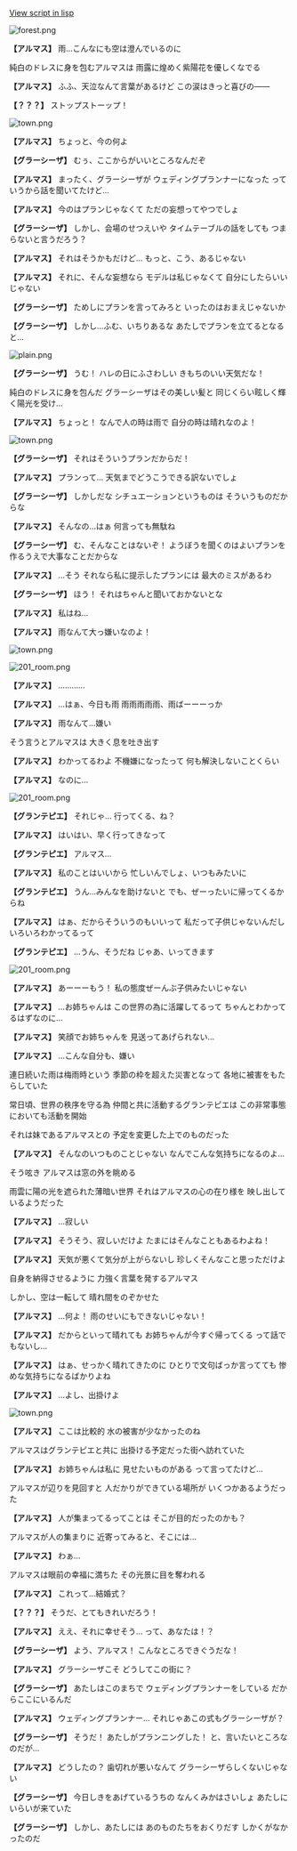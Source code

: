 [View script in lisp](../scripts/202206111.txt)

![forest.png](../images/backgrounds/forest.png)

**【アルマス】**
雨…こんなにも空は澄んでいるのに

純白のドレスに身を包むアルマスは
雨露に煌めく紫陽花を優しくなでる

**【アルマス】**
ふふ、天泣なんて言葉があるけど
この涙はきっと喜びの――

**【？？？】**
ストップストーップ！

![town.png](../images/backgrounds/town.png)

**【アルマス】**
ちょっと、今の何よ

**【グラーシーザ】**
むぅ、ここからがいいところなんだぞ

**【アルマス】**
まったく、グラーシーザが
ウェディングプランナーになった
っていうから話を聞いてたけど…

**【アルマス】**
今のはプランじゃなくて
ただの妄想ってやつでしょ

**【グラーシーザ】**
しかし、会場のせつえいや
タイムテーブルの話をしても
つまらないと言うだろう？

**【アルマス】**
それはそうかもだけど…
もっと、こう、あるじゃない

**【アルマス】**
それに、そんな妄想なら
モデルは私じゃなくて
自分にしたらいいじゃない

**【グラーシーザ】**
ためしにプランを言ってみろと
いったのはおまえじゃないか

**【グラーシーザ】**
しかし…ふむ、いちりあるな
あたしでプランを立てるとなると…

![plain.png](../images/backgrounds/plain.png)

**【グラーシーザ】**
うむ！
ハレの日にふさわしい
きもちのいい天気だな！

純白のドレスに身を包んだ
グラーシーザはその美しい髪と
同じくらい眩しく輝く陽光を受け…

**【アルマス】**
ちょっと！
なんで人の時は雨で
自分の時は晴れなのよ！

![town.png](../images/backgrounds/town.png)

**【グラーシーザ】**
それはそういうプランだからだ！

**【アルマス】**
プランって…
天気までどうこうできる訳ないでしょ

**【グラーシーザ】**
しかしだな
シチュエーションというものは
そういうものだからな

**【アルマス】**
そんなの…はぁ
何言っても無駄ね

**【グラーシーザ】**
む、そんなことはないぞ！
ようぼうを聞くのはよいプランを
作るうえで大事なことだからな

**【アルマス】**
…そう
それなら私に提示したプランには
最大のミスがあるわ

**【グラーシーザ】**
ほう！
それはちゃんと聞いておかないとな

**【アルマス】**
私はね…

**【アルマス】**
雨なんて大っ嫌いなのよ！

![town.png](../images/backgrounds/town.png)

![201_room.png](../images/backgrounds/201_room.png)

**【アルマス】**
…………

**【アルマス】**
…はぁ、今日も雨
雨雨雨雨雨、雨ばーーーっか

**【アルマス】**
雨なんて…嫌い

そう言うとアルマスは
大きく息を吐き出す

**【アルマス】**
わかってるわよ
不機嫌になったって
何も解決しないことくらい

**【アルマス】**
なのに…

![201_room.png](../images/backgrounds/201_room.png)

**【グランテピエ】**
それじゃ…
行ってくる、ね？

**【アルマス】**
はいはい、早く行ってきなって

**【グランテピエ】**
アルマス…

**【アルマス】**
私のことはいいから
忙しいんでしょ、いつもみたいに

**【グランテピエ】**
うん…みんなを助けないと
でも、ぜーったいに帰ってくるからね

**【アルマス】**
はぁ、だからそういうのもいいって
私だって子供じゃないんだし
いろいろわかってるって

**【グランテピエ】**
…うん、そうだね
じゃあ、いってきます

![201_room.png](../images/backgrounds/201_room.png)

**【アルマス】**
あーーーもう！
私の態度ぜーんぶ子供みたいじゃない

**【アルマス】**
…お姉ちゃんは
この世界の為に活躍してるって
ちゃんとわかってるはずなのに…

**【アルマス】**
笑顔でお姉ちゃんを
見送ってあげられない…

**【アルマス】**
…こんな自分も、嫌い

連日続いた雨は梅雨時という
季節の枠を超えた災害となって
各地に被害をもたらしていた

常日頃、世界の秩序を守る為
仲間と共に活動するグランテピエは
この非常事態においても活動を開始

それは妹であるアルマスとの
予定を変更した上でのものだった

**【アルマス】**
そんなのいつものことじゃない
なんでこんな気持ちになるのよ…

そう呟き
アルマスは窓の外を眺める

雨雲に陽の光を遮られた薄暗い世界
それはアルマスの心の在り様を
映し出しているようだった

**【アルマス】**
…寂しい

**【アルマス】**
そうそう、寂しいだけよ
たまにはそんなこともあるわよね！

**【アルマス】**
天気が悪くて気分が上がらないし
珍しくそんなこと思っただけよ

自身を納得させるように
力強く言葉を発するアルマス

しかし、空は一転して
晴れ間をのぞかせた

**【アルマス】**
…何よ！
雨のせいにもできないじゃない！

**【アルマス】**
だからといって晴れても
お姉ちゃんが今すぐ帰ってくる
って話でもないし…

**【アルマス】**
はぁ、せっかく晴れてきたのに
ひとりで文句ばっか言ってても
惨めな気持ちになるばかりよね

**【アルマス】**
…よし、出掛けよ

![town.png](../images/backgrounds/town.png)

**【アルマス】**
ここは比較的
水の被害が少なかったのね

アルマスはグランテピエと共に
出掛ける予定だった街へ訪れていた

**【アルマス】**
お姉ちゃんは私に
見せたいものがある
って言ってたけど…

アルマスが辺りを見回すと
人だかりができている場所が
いくつかあるようだった

**【アルマス】**
人が集まってるってことは
そこが目的だったのかも？

アルマスが人の集まりに
近寄ってみると、そこには…

**【アルマス】**
わぁ…

アルマスは眼前の幸福に満ちた
その光景に目を奪われる

**【アルマス】**
これって…結婚式？

**【？？？】**
そうだ、とてもきれいだろう！

**【アルマス】**
ええ、それに幸せそう…
って、あなたは！？

**【グラーシーザ】**
よう、アルマス！
こんなところできぐうだな！

**【アルマス】**
グラーシーザこそ
どうしてこの街に？

**【グラーシーザ】**
あたしはこのまちで
ウェディングプランナーをしている
だからここにいるんだ

**【アルマス】**
ウェディングプランナー…
それじゃあこの式もグラーシーザが？

**【グラーシーザ】**
そうだ！
あたしがプランニングした！
と、言いたいところなのだが…

**【アルマス】**
どうしたの？
歯切れが悪いなんて
グラーシーザらしくないじゃない

**【グラーシーザ】**
今日しきをあげているうちの
なんくみかはさいしょ
あたしにいらいが来ていた

**【グラーシーザ】**
しかし、あたしには
あのものたちをおくりだす
しかくがなかったのだ
